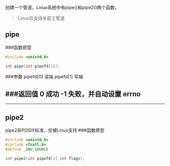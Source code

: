 创建一个管道，Linux系统中有pipe()和pipe2()两个函数。
>Linux仅支持半双工管道

pipe
----
###函数原型
```c
#include <unistd.h>

int pipe(int pipefd[2]);
```
###参数
    pipefd[0]  读端
    pipefd[1]  写端
 
###返回值
    0  成功
    -1 失败，并自动设置 errno
----
----
pipe2
----
pipe2非POSIX标准，仅被Linux支持
###函数原型
```c
#include <unistd.h>
#include <fcntl.h>
#define _GNU_SOURCE

int pipe2(int pipefd[2],int flags);
```

